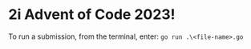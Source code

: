 # 2i Advent of Code 2023!

To run a submission, from the terminal, enter: `go run .\<file-name>.go`

